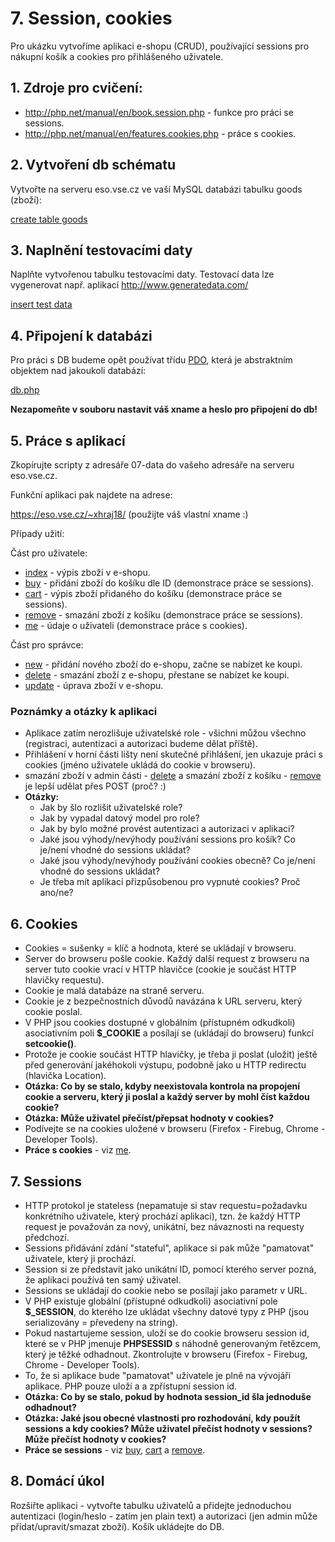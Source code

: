 # 7. Session, cookies

Pro ukázku vytvoříme aplikaci e-shopu (CRUD), používající sessions pro nákupní košík a cookies pro přihlášeného uživatele.

## 1. Zdroje pro cvičení:

* http://php.net/manual/en/book.session.php - funkce pro práci se sessions.
* http://php.net/manual/en/features.cookies.php - práce s cookies.

## 2. Vytvoření db schématu

Vytvořte na serveru eso.vse.cz ve vaší MySQL databázi tabulku goods (zboží):

[create table goods](./07-schema.sql)

## 3. Naplnění testovacími daty

Naplňte vytvořenou tabulku testovacími daty. Testovací data lze vygenerovat např. aplikací http://www.generatedata.com/

[insert test data](./07-data.sql)

## 4. Připojení k databázi

Pro práci s DB budeme opět používat třídu [PDO](http://php.net/manual/en/class.pdo.php), která je abstraktním objektem nad jakoukoli databází:

[db.php](./07-app/db.php)

**Nezapomeňte v souboru nastavit váš xname a heslo pro připojení do db!**

## 5. Práce s aplikací

Zkopírujte scripty z adresáře 07-data do vašeho adresáře na serveru eso.vse.cz.

Funkční aplikaci pak najdete na adrese:

https://eso.vse.cz/~xhraj18/ (použijte váš vlastní xname :)

Případy užití:

Část pro uživatele:

* [index](./07-app/index.php) - výpis zboží v e-shopu.
* [buy](./07-app/buy.php) - přidání zboží do košíku dle ID (demonstrace práce se sessions).
* [cart](./07-app/cart.php) - výpis zboží přidaného do košíku (demonstrace práce se sessions).
* [remove](./07-app/remove.php) - smazání zboží z košíku (demonstrace práce se sessions).
* [me](./07-app/me.php) - údaje o uživateli (demonstrace práce s cookies).

Část pro správce:

* [new](./07-app/new.php) - přidání nového zboží do e-shopu, začne se nabízet ke koupi.
* [delete](./07-app/delete.php) - smazání zboží z e-shopu, přestane se nabízet ke koupi.
* [update](./07-app/update.php) - úprava zboží v e-shopu.


### Poznámky a otázky k aplikaci

* Aplikace zatím nerozlišuje uživatelské role - všichni můžou všechno (registraci, autentizaci a autorizaci budeme dělat příště).
* Přihlášení v horní části lišty není skutečné přihlášení, jen ukazuje práci s cookies (jméno uživatele ukládá do cookie v browseru).
* smazání zboží v admin části - [delete](./07-app/delete.php) a smazání zboží z košíku - [remove](./07-app/remove.php) je lepší udělat přes POST (proč? :)
* **Otázky:**
  * Jak by šlo rozlišit uživatelské role?
  * Jak by vypadal datový model pro role?
  * Jak by bylo možné provést autentizaci a autorizaci v aplikaci?
  * Jaké jsou výhody/nevýhody používání sessions pro košík? Co je/není vhodné do sessions ukládat?
  * Jaké jsou výhody/nevýhody používání cookies obecně? Co je/není vhodné do sessions ukládat?
  * Je třeba mít aplikaci přizpůsobenou pro vypnuté cookies? Proč ano/ne?


## 6. Cookies

* Cookies = sušenky = klíč a hodnota, které se ukládají v browseru.
* Server do browseru pošle cookie. Každý další request z browseru na server tuto cookie vrací v HTTP hlavičce (cookie je součást HTTP hlavičky requestu).
* Cookie je malá databáze na straně serveru.
* Cookie je z bezpečnostních důvodů navázána k URL serveru, který cookie poslal.
* V PHP jsou cookies dostupné v globálním (přístupném odkudkoli) asociativním poli **$_COOKIE** a posílají se (ukládají do browseru) funkcí **setcookie()**.
* Protože je cookie součást HTTP hlavičky, je třeba ji poslat (uložit) ještě před generování jakéhokoli výstupu, podobně jako u HTTP redirectu (hlavička Location).
* **Otázka: Co by se stalo, kdyby neexistovala kontrola na propojení cookie a serveru, který ji poslal a každý server by mohl číst každou cookie?**
* **Otázka: Může uživatel přečíst/přepsat hodnoty v cookies?**
* Podívejte se na cookies uložené v browseru (Firefox - Firebug, Chrome - Developer Tools).
* **Práce s cookies** - viz [me](./07-app/me.php).

## 7. Sessions

* HTTP protokol je stateless (nepamatuje si stav requestu=požadavku konkrétního uživatele, který prochází aplikaci), tzn. že každý HTTP request je považován za nový, unikátní, bez návaznosti na requesty předchozí.
* Sessions přidávání zdání "stateful", aplikace si pak může "pamatovat" uživatele, který ji prochází.
* Session si ze představit jako unikátní ID, pomocí kterého server pozná, že aplikaci používá ten samý uživatel.
* Sessions se ukládají do cookie nebo se posílají jako parametr v URL.
* V PHP existuje globální (přístupné odkudkoli) asociativní pole **$_SESSION**, do kterého lze ukládat všechny datové typy z PHP (jsou serializovány = převedeny na string).
* Pokud nastartujeme session, uloží se do cookie browseru session id, které se v PHP jmenuje **PHPSESSID** s náhodně generovaným řetězcem, který je těžké odhadnout. Zkontrolujte v browseru (Firefox - Firebug, Chrome - Developer Tools).
* To, že si aplikace bude "pamatovat" uživatele je plně na vývojáři aplikace. PHP pouze uloží a a zpřístupní session id.
* **Otázka: Co by se stalo, pokud by hodnota session_id šla jednoduše odhadnout?**
* **Otázka: Jaké jsou obecné vlastnosti pro rozhodování, kdy použít sessions a kdy cookies? Může uživatel přečíst hodnoty v sessions? Může přečíst hodnoty v cookies?**
* **Práce se sessions** - viz [buy](./07-app/buy.php), [cart](./07-app/cart.php) a [remove](./07-app/remove.php).

## 8. Domácí úkol

Rozšiřte aplikaci - vytvořte tabulku uživatelů a přidejte jednoduchou autentizaci (login/heslo - zatím jen plain text) a autorizaci (jen admin může přidat/upravit/smazat zboží). Košík ukládejte do DB.


